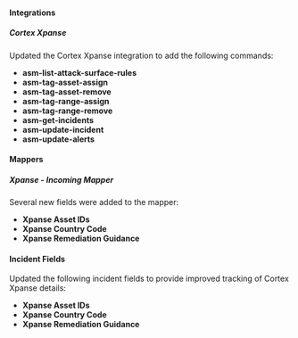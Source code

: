 
#### Integrations
##### Cortex Xpanse
Updated the Cortex Xpanse integration to add the following commands:
- **asm-list-attack-surface-rules**
- **asm-tag-asset-assign**
- **asm-tag-asset-remove**
- **asm-tag-range-assign**
- **asm-tag-range-remove**
- **asm-get-incidents**
- **asm-update-incident**
- **asm-update-alerts**

#### Mappers
##### Xpanse - Incoming Mapper
Several new fields were added to the mapper:
- **Xpanse Asset IDs**
- **Xpanse Country Code**
- **Xpanse Remediation Guidance**

#### Incident Fields
Updated the following incident fields to provide improved tracking of Cortex Xpanse details:
- **Xpanse Asset IDs**
- **Xpanse Country Code**
- **Xpanse Remediation Guidance**
